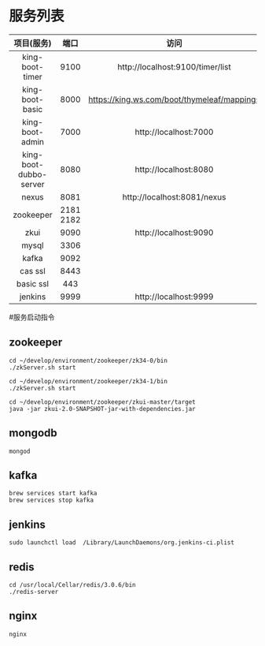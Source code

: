 # 服务列表

| 项目(服务)                  | 端口 | 访问 |
|:-------------------------:|:-----------:| :--------------------------------------------:|
| king-boot-timer           | 9100        | http://localhost:9100/timer/list              |
| king-boot-basic           | 8000        | https://king.ws.com/boot/thymeleaf/mappings   |       
| king-boot-admin           | 7000        | http://localhost:7000                         |        
| king-boot-dubbo-server    | 8080        | http://localhost:8080                         |
| nexus                     | 8081        | http://localhost:8081/nexus                   |
| zookeeper                 | 2181 2182   |                                               |
| zkui                      | 9090        | http://localhost:9090                         |
| mysql                     | 3306        |                                               |
| kafka                     | 9092        |                                               |
| cas ssl                   | 8443        |                                               |
| basic ssl                 | 443         |                                               |
| jenkins                   | 9999        | http://localhost:9999                         |


#服务启动指令

## zookeeper

```
cd ~/develop/environment/zookeeper/zk34-0/bin 
./zkServer.sh start

cd ~/develop/environment/zookeeper/zk34-1/bin 
./zkServer.sh start

cd ~/develop/environment/zookeeper/zkui-master/target
java -jar zkui-2.0-SNAPSHOT-jar-with-dependencies.jar
```

## mongodb
```
mongod
```

## kafka

```
brew services start kafka
brew services stop kafka
```

## jenkins

```
sudo launchctl load  /Library/LaunchDaemons/org.jenkins-ci.plist
```

## redis

```
cd /usr/local/Cellar/redis/3.0.6/bin
./redis-server
```

## nginx

```
nginx
```